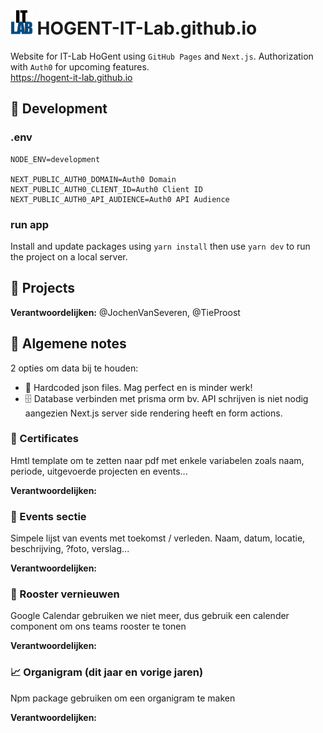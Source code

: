 # <img alt="IT Lab" src="https://raw.githubusercontent.com/HOGENT-IT-Lab/HOGENT-IT-Lab.github.io/main/public/logo.png" height="40px" > HOGENT-IT-Lab.github.io

Website for IT-Lab HoGent using `GitHub Pages` and `Next.js`. Authorization with `Auth0` for upcoming features.  
https://hogent-it-lab.github.io

## 🔧 Development

### .env

```properties
NODE_ENV=development

NEXT_PUBLIC_AUTH0_DOMAIN=Auth0 Domain
NEXT_PUBLIC_AUTH0_CLIENT_ID=Auth0 Client ID
NEXT_PUBLIC_AUTH0_API_AUDIENCE=Auth0 API Audience
```

### run app

Install and update packages using `yarn install` then use `yarn dev` to run the project on a local server.

## 🚀 Projects

**Verantwoordelijken:** @JochenVanSeveren, @TieProost

## 📝 Algemene notes
2 opties om data bij te houden:
- 📄 Hardcoded json files. Mag perfect en is minder werk!
- 🗄️ Database verbinden met prisma orm bv. API schrijven is niet nodig aangezien Next.js server side rendering heeft en form actions. 

### 📜 Certificates
Hmtl template om te zetten naar pdf met enkele variabelen zoals naam, periode, uitgevoerde projecten en events...

**Verantwoordelijken:**

### 📅 Events sectie 
Simpele lijst van events met toekomst / verleden. 
Naam, datum, locatie, beschrijving, ?foto, verslag...

**Verantwoordelijken:**

### 🔄 Rooster vernieuwen
Google Calendar gebruiken we niet meer, dus gebruik een calender component om ons teams rooster te tonen

**Verantwoordelijken:**

### 📈 Organigram (dit jaar en vorige jaren)
Npm package gebruiken om een organigram te maken

**Verantwoordelijken:**
